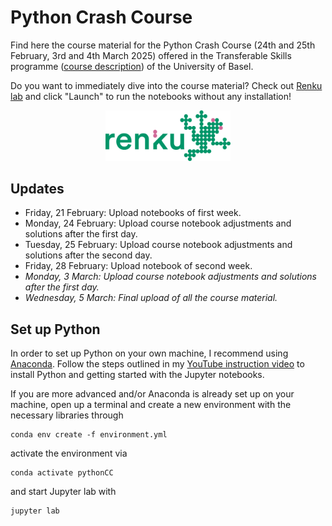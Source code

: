 # Python Crash Course

Find here the course material for the Python Crash Course (24th and 25th February, 3rd and 4th March 2025) offered in the Transferable Skills programme ([course description](https://fortbildung.unibas.ch/courses/organizer/scientific-tools/python-crash-course-for-beginners-300499)) of the University of Basel.

Do you want to immediately dive into the course material? Check out [Renku lab](https://renkulab.io/v2/projects/samarinm/python-crash-course) and click "Launch" to run the notebooks without any installation!

<a href="https://renkulab.io/v2/projects/samarinm/python-crash-course">
    <center><img src="Notebooks/images/renku.jpg" alt="Description of Image" width="200" class="center-img"></center>
</a>

## Updates

* Friday, 21 February: Upload notebooks of first week.
* Monday, 24 February: Upload course notebook adjustments and solutions after the first day.
* Tuesday, 25 February: Upload course notebook adjustments and solutions after the second day.
* Friday, 28 February: Upload notebook of second week.
* *Monday, 3 March: Upload course notebook adjustments and solutions after the first day.*
* *Wednesday, 5 March: Final upload of all the course material.*

## Set up Python

In order to set up Python on your own machine, I recommend using [Anaconda](https://www.anaconda.com/products/individual). Follow the steps outlined in my [YouTube instruction video](https://youtu.be/-RJnYbxVZTg) to install Python and getting started with the Jupyter notebooks.

If you are more advanced and/or Anaconda is already set up on your machine, open up a terminal and create a new environment with the necessary libraries through

```
conda env create -f environment.yml
``` 

activate the environment via

```
conda activate pythonCC
``` 

and start Jupyter lab with

```
jupyter lab
``` 
